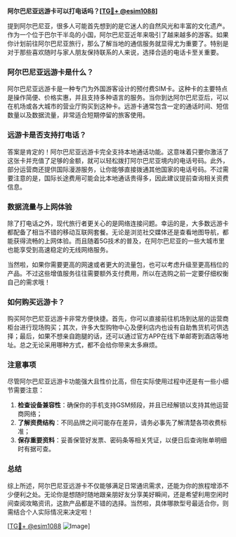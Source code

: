 **阿尔巴尼亚远游卡可以打电话吗？[[TG💪+ @esim1088](https://t.me/s/esim1088)]**

提到阿尔巴尼亚，很多人可能首先想到的是它迷人的自然风光和丰富的文化遗产。作为一个位于巴尔干半岛的小国，阿尔巴尼亚近年来吸引了越来越多的游客。如果你计划前往阿尔巴尼亚旅行，那么了解当地的通信服务就显得尤为重要了。特别是对于那些喜欢随时与家人朋友保持联系的人来说，选择合适的电话卡至关重要。

### 阿尔巴尼亚远游卡是什么？

阿尔巴尼亚远游卡是一种专门为外国游客设计的预付费SIM卡。这种卡的主要特点是操作简便、价格实惠，并且支持多种语言的服务。当你到达阿尔巴尼亚后，可以在机场或各大城市的营业厅购买到这种卡。远游卡通常包含一定的通话时间、短信数量以及数据流量，非常适合短期停留的旅客使用。

### 远游卡是否支持打电话？

答案是肯定的！阿尔巴尼亚远游卡完全支持本地通话功能。这意味着只要你激活了这张卡并充值了足够的金额，就可以轻松拨打阿尔巴尼亚境内的电话号码。此外，部分运营商还提供国际漫游服务，让你能够直接拨通其他国家的电话号码。不过需要注意的是，国际长途费用可能会比本地通话贵得多，因此建议提前查询相关资费信息。

### 数据流量与上网体验

除了打电话之外，现代旅行者更关心的是网络连接问题。幸运的是，大多数远游卡都配备了相当不错的移动互联网套餐。无论是浏览社交媒体还是查看地图导航，都能获得流畅的上网体验。而且随着5G技术的普及，在阿尔巴尼亚的一些大城市里也能享受到高速稳定的无线网络服务。

当然啦，如果你需要更高的网速或者更大的流量包，也可以考虑升级至更高档位的产品。不过这些增值服务往往需要额外支付费用，所以在选购之前一定要仔细权衡自己的需求哦！

### 如何购买远游卡？

购买阿尔巴尼亚远游卡非常方便快捷。首先，你可以直接前往机场到达层的运营商柜台进行现场购买；其次，许多大型购物中心及便利店内也设有自助售货机可供选择；最后，如果不想亲自跑腿的话，还可以通过官方APP在线下单邮寄到酒店等地址。总之无论采用哪种方式，都不会给你带来太多麻烦。

### 注意事项

尽管阿尔巴尼亚远游卡功能强大且性价比高，但在实际使用过程中还是有一些小细节需要注意：

1. **检查设备兼容性**：确保你的手机支持GSM频段，并且已经解锁以支持其他运营商网络；
2. **了解资费结构**：不同品牌之间可能存在差异，请务必事先了解清楚各项收费标准；
3. **保存重要资料**：妥善保管好发票、密码条等相关凭证，以便日后查询账单明细时有据可查。

### 总结

综上所述，阿尔巴尼亚远游卡不仅能够满足日常通讯需求，还能为你的旅程增添不少便利之处。无论你是想随时随地跟亲朋好友分享美好瞬间，还是希望利用空闲时间查阅攻略资讯，这款产品都是不错的选择。当然啦，具体哪款型号最适合你，则需结合个人实际情况来决定啦！

[[TG💪+ @esim1088](https://t.me/s/esim1088) ![Image](https://i.postimg.cc/4NQfJmqS/Snipaste-2025-05-13-00-14-12.png)]